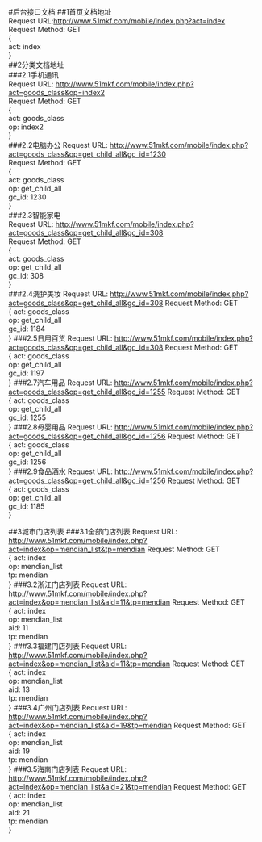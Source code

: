 #后台接口文档
##1首页文档地址<br/>
  Request URL:http://www.51mkf.com/mobile/index.php?act=index<br/>
  Request Method: GET<br/>
  {<br/>
  act: index<br/>
  }<br/>
##2分类文档地址<br/>
###2.1手机通讯<br/>
  Request URL: http://www.51mkf.com/mobile/index.php?act=goods_class&op=index2<br/>
  Request Method: GET<br/>
  {<br/>
    act: goods_class<br/>
    op: index2<br/>
  }<br/>
###2.2电脑办公
  Request URL: http://www.51mkf.com/mobile/index.php?act=goods_class&op=get_child_all&gc_id=1230<br/>
  Request Method: GET<br/>
  {<br/>
    act: goods_class<br/>
    op: get_child_all<br/>
    gc_id: 1230<br/>
  }<br/>
###2.3智能家电<br/>
  Request URL: http://www.51mkf.com/mobile/index.php?act=goods_class&op=get_child_all&gc_id=308<br/>
  Request Method: GET<br/>
  {<br/>
    act: goods_class<br/>
    op: get_child_all<br/>
    gc_id: 308<br/>
  }<br/>
###2.4洗护美妆
  Request URL: http://www.51mkf.com/mobile/index.php?act=goods_class&op=get_child_all&gc_id=308
  Request Method: GET<br/>
  {
    act: goods_class<br/>
    op: get_child_all<br/>
    gc_id: 1184<br/>
  }
###2.5日用百货
  Request URL: http://www.51mkf.com/mobile/index.php?act=goods_class&op=get_child_all&gc_id=308
  Request Method: GET<br/>
  {
    act: goods_class<br/>
    op: get_child_all<br/>
    gc_id: 1197<br/>
  }
###2.7汽车用品
  Request URL: http://www.51mkf.com/mobile/index.php?act=goods_class&op=get_child_all&gc_id=1255
  Request Method: GET<br/>
  {
    act: goods_class<br/>
    op: get_child_all<br/>
    gc_id: 1255<br/>
  }
###2.8母婴用品
  Request URL: http://www.51mkf.com/mobile/index.php?act=goods_class&op=get_child_all&gc_id=1256
  Request Method: GET<br/>
  {
    act: goods_class<br/>
    op: get_child_all<br/>
    gc_id: 1256<br/>
  }
###2.9食品酒水
  Request URL: http://www.51mkf.com/mobile/index.php?act=goods_class&op=get_child_all&gc_id=1256
  Request Method: GET<br/>
  {
    act: goods_class<br/>
    op: get_child_all<br/>
    gc_id: 1185<br/>
  }
    
##3城市门店列表
###3.1全部门店列表
 Request URL: http://www.51mkf.com/mobile/index.php?act=index&op=mendian_list&tp=mendian
 Request Method: GET<br/>
 {
  act: index<br/>
  op: mendian_list<br/>
  tp: mendian<br/>
 }
###3.2浙江门店列表
 Request URL: http://www.51mkf.com/mobile/index.php?act=index&op=mendian_list&aid=11&tp=mendian
 Request Method: GET<br/>
 {
  act: index<br/>
  op: mendian_list<br/>
  aid: 11<br/>
  tp: mendian<br/>
 }
###3.3福建门店列表
 Request URL: http://www.51mkf.com/mobile/index.php?act=index&op=mendian_list&aid=11&tp=mendian
 Request Method: GET<br/>
 {
  act: index<br/>
  op: mendian_list<br/>
  aid: 13<br/>
  tp: mendian<br/>
 }
###3.4广州门店列表
 Request URL: http://www.51mkf.com/mobile/index.php?act=index&op=mendian_list&aid=19&tp=mendian
 Request Method: GET<br/>
 {
  act: index<br/>
  op: mendian_list<br/>
  aid: 19<br/>
  tp: mendian<br/>
 }
###3.5海南门店列表
 Request URL: http://www.51mkf.com/mobile/index.php?act=index&op=mendian_list&aid=21&tp=mendian
 Request Method: GET<br/>
 {
  act: index<br/>
  op: mendian_list<br/>
  aid: 21<br/>
  tp: mendian<br/>
 }
